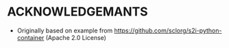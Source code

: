 ACKNOWLEDGEMANTS
=================

* Originally based on example from https://github.com/sclorg/s2i-python-container (Apache 2.0 License)

